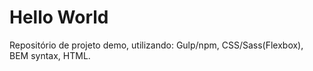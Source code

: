 # Hello World

Repositório de projeto demo, utilizando: Gulp/npm, CSS/Sass(Flexbox), BEM syntax, HTML.